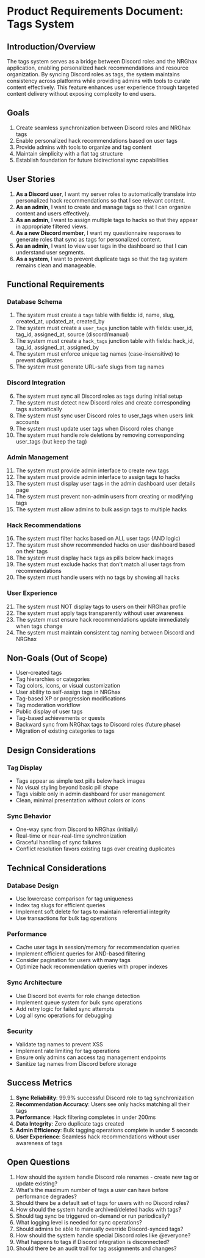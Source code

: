 # Product Requirements Document: Tags System

## Introduction/Overview

The tags system serves as a bridge between Discord roles and the NRGhax application, enabling personalized hack recommendations and resource organization. By syncing Discord roles as tags, the system maintains consistency across platforms while providing admins with tools to curate content effectively. This feature enhances user experience through targeted content delivery without exposing complexity to end users.

## Goals

1. Create seamless synchronization between Discord roles and NRGhax tags
2. Enable personalized hack recommendations based on user tags
3. Provide admins with tools to organize and tag content
4. Maintain simplicity with a flat tag structure
5. Establish foundation for future bidirectional sync capabilities

## User Stories

1. **As a Discord user**, I want my server roles to automatically translate into personalized hack recommendations so that I see relevant content.
2. **As an admin**, I want to create and manage tags so that I can organize content and users effectively.
3. **As an admin**, I want to assign multiple tags to hacks so that they appear in appropriate filtered views.
4. **As a new Discord member**, I want my questionnaire responses to generate roles that sync as tags for personalized content.
5. **As an admin**, I want to view user tags in the dashboard so that I can understand user segments.
6. **As a system**, I want to prevent duplicate tags so that the tag system remains clean and manageable.

## Functional Requirements

### Database Schema
1. The system must create a `tags` table with fields: id, name, slug, created_at, updated_at, created_by
2. The system must create a `user_tags` junction table with fields: user_id, tag_id, assigned_at, source (discord/manual)
3. The system must create a `hack_tags` junction table with fields: hack_id, tag_id, assigned_at, assigned_by
4. The system must enforce unique tag names (case-insensitive) to prevent duplicates
5. The system must generate URL-safe slugs from tag names

### Discord Integration
6. The system must sync all Discord roles as tags during initial setup
7. The system must detect new Discord roles and create corresponding tags automatically
8. The system must sync user Discord roles to user_tags when users link accounts
9. The system must update user tags when Discord roles change
10. The system must handle role deletions by removing corresponding user_tags (but keep the tag)

### Admin Management
11. The system must provide admin interface to create new tags
12. The system must provide admin interface to assign tags to hacks
13. The system must display user tags in the admin dashboard user details page
14. The system must prevent non-admin users from creating or modifying tags
15. The system must allow admins to bulk assign tags to multiple hacks

### Hack Recommendations
16. The system must filter hacks based on ALL user tags (AND logic)
17. The system must show recommended hacks on user dashboard based on their tags
18. The system must display hack tags as pills below hack images
19. The system must exclude hacks that don't match all user tags from recommendations
20. The system must handle users with no tags by showing all hacks

### User Experience
21. The system must NOT display tags to users on their NRGhax profile
22. The system must apply tags transparently without user awareness
23. The system must ensure hack recommendations update immediately when tags change
24. The system must maintain consistent tag naming between Discord and NRGhax

## Non-Goals (Out of Scope)

- User-created tags
- Tag hierarchies or categories
- Tag colors, icons, or visual customization
- User ability to self-assign tags in NRGhax
- Tag-based XP or progression modifications
- Tag moderation workflow
- Public display of user tags
- Tag-based achievements or quests
- Backward sync from NRGhax tags to Discord roles (future phase)
- Migration of existing categories to tags

## Design Considerations

### Tag Display
- Tags appear as simple text pills below hack images
- No visual styling beyond basic pill shape
- Tags visible only in admin dashboard for user management
- Clean, minimal presentation without colors or icons

### Sync Behavior
- One-way sync from Discord to NRGhax (initially)
- Real-time or near-real-time synchronization
- Graceful handling of sync failures
- Conflict resolution favors existing tags over creating duplicates

## Technical Considerations

### Database Design
- Use lowercase comparison for tag uniqueness
- Index tag slugs for efficient queries
- Implement soft delete for tags to maintain referential integrity
- Use transactions for bulk tag operations

### Performance
- Cache user tags in session/memory for recommendation queries
- Implement efficient queries for AND-based filtering
- Consider pagination for users with many tags
- Optimize hack recommendation queries with proper indexes

### Sync Architecture
- Use Discord bot events for role change detection
- Implement queue system for bulk sync operations
- Add retry logic for failed sync attempts
- Log all sync operations for debugging

### Security
- Validate tag names to prevent XSS
- Implement rate limiting for tag operations
- Ensure only admins can access tag management endpoints
- Sanitize tag names from Discord before storage

## Success Metrics

1. **Sync Reliability**: 99.9% successful Discord role to tag synchronization
2. **Recommendation Accuracy**: Users see only hacks matching all their tags
3. **Performance**: Hack filtering completes in under 200ms
4. **Data Integrity**: Zero duplicate tags created
5. **Admin Efficiency**: Bulk tagging operations complete in under 5 seconds
6. **User Experience**: Seamless hack recommendations without user awareness of tags

## Open Questions

1. How should the system handle Discord role renames - create new tag or update existing?
2. What's the maximum number of tags a user can have before performance degrades?
3. Should there be a default set of tags for users with no Discord roles?
4. How should the system handle archived/deleted hacks with tags?
5. Should tag sync be triggered on-demand or run periodically?
6. What logging level is needed for sync operations?
7. Should admins be able to manually override Discord-synced tags?
8. How should the system handle special Discord roles like @everyone?
9. What happens to tags if Discord integration is disconnected?
10. Should there be an audit trail for tag assignments and changes?